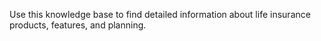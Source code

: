 <!-- lib/instructions/knowledge-base.md -->

Use this knowledge base to find detailed information about life insurance products, features, and planning.
